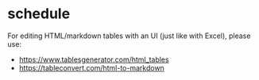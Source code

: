 # schedule

For editing HTML/markdown tables with an UI (just like with Excel), please use:
- https://www.tablesgenerator.com/html_tables
- https://tableconvert.com/html-to-markdown